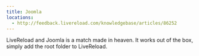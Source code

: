 ```yaml
---
title: Joomla
locations:
  - http://feedback.livereload.com/knowledgebase/articles/86252
---
```


LiveReload and Joomla is a match made in heaven. It works out of the box, simply add the root folder to LiveReload.
